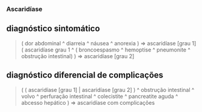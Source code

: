 ### Ascaridíase

## diagnóstico sintomático

> ( dor abdominal ^ diarreia ^ náusea ^ anorexia ) => ascaridíase [grau 1]
> ( ascaridíase grau 1 ^ ( broncoespasmo ^ hemoptise ^ pneumonite ^ obstrução intestinal) ) => ascaridíase [grau 2]

## diagnóstico diferencial de complicações

> ( ( ascaridíase [grau 1] | ascaridíase [grau 2] ) ^ obstrução intestinal ^ volvo ^ perfuração intestinal ^ colecistite ^ pancreatite aguda ^ abcesso hepático ) => ascaridíase com complicações
